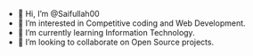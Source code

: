- 👋 Hi, I’m @Saifullah00
- 👀 I’m interested in Competitive coding and Web Development.
- 🌱 I’m currently learning Information Technology.
- 💞️ I’m looking to collaborate on Open Source projects.

<!---
Saifullah00/Saifullah00 is a ✨ special ✨ repository because its `README.md` (this file) appears on your GitHub profile.
You can click the Preview link to take a look at your changes.
--->
